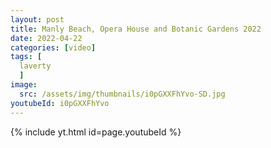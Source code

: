 ```yaml
---
layout: post
title: Manly Beach, Opera House and Botanic Gardens 2022
date: 2022-04-22
categories: [video]
tags: [
  laverty
  ]
image:
  src: /assets/img/thumbnails/i0pGXXFhYvo-SD.jpg
youtubeId: i0pGXXFhYvo
---
```


{% include yt.html id=page.youtubeId %}


